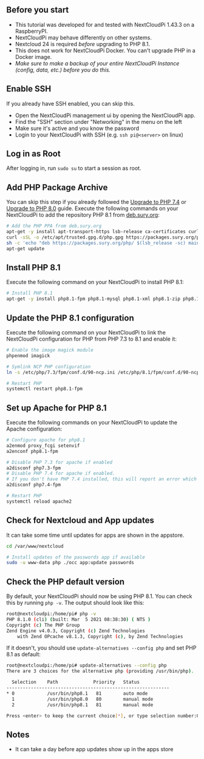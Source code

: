 ## Before you start
- This tutorial was developed for and tested with NextCloudPi 1.43.3 on a RaspberryPI.
- NextCloudPi may behave differently on other systems.
- Nextcloud 24 is required _before_ upgrading to PHP 8.1. 
- This does not work for NextCloudPi Docker. You can't upgrade PHP in a Docker image.
- _Make sure to make a backup of your entire NextCloudPi Instance (config, data, etc.) before you do this._

## Enable SSH
If you already have SSH enabled, you can skip this.

- Open the NextCloudPi management ui by opening the NextCloudPi app.
- Find the "SSH" section under "Networking" in the menu on the left
- Make sure it's active and you know the password
- Login to your NextCloudPi with SSH (e.g. `ssh pi@<server>` on linux)


## Log in as Root
After logging in, run `sudo su` to start a session as root.


## Add PHP Package Archive
You can skip this step if you already followed the [Upgrade to PHP 7.4](./Upgrade-to-PHP-7.4) or [Upgrade to PHP 8.0](./Upgrade-to-PHP-8.0) guide.
Execute the following commands on your NextCloudPi to add the repository PHP 8.1 from [deb.sury.org](https://deb.sury.org/#php-packages):

```bash
# Add the PHP PPA from deb.sury.org
apt-get -y install apt-transport-https lsb-release ca-certificates curl
curl -sSL -o /etc/apt/trusted.gpg.d/php.gpg https://packages.sury.org/php/apt.gpg
sh -c 'echo "deb https://packages.sury.org/php/ $(lsb_release -sc) main" > /etc/apt/sources.list.d/php.list'
apt-get update
```


## Install PHP 8.1
Execute the following command on your NextCloudPi to install PHP 8.1:

```bash
# Install PHP 8.1
apt-get -y install php8.1-fpm php8.1-mysql php8.1-xml php8.1-zip php8.1-mbstring php8.1-gd php8.1-curl php8.1-redis php8.1-intl php8.1-bcmath php8.1-gmp php8.1-imagick imagemagick
```


## Update the PHP 8.1 configuration
Execute the following command on your NextCloudPi to link the NextCloudPi configuration for PHP from PHP 7.3 to 8.1 and enable it:

```bash
# Enable the image magick module
phpenmod imagick

# Symlink NCP PHP configuration
ln -s /etc/php/7.3/fpm/conf.d/90-ncp.ini /etc/php/8.1/fpm/conf.d/90-ncp.ini

# Restart PHP
systemctl restart php8.1-fpm
```



## Set up Apache for PHP 8.1
Execute the following commands on your NextCloudPi to update the Apache configuration:

```bash
# Configure apache for php8.1
a2enmod proxy_fcgi setenvif
a2enconf php8.1-fpm

# Disable PHP 7.3 for apache if enabled
a2disconf php7.3-fpm
# Disable PHP 7.4 for apache if enabled.
# If you don't have PHP 7.4 installed, this will report an error which you can ignore
a2disconf php7.4-fpm

# Restart PHP
systemctl reload apache2
```

## Check for Nextcloud and App updates
It can take some time until updates for apps are shown in the appstore.

```bash
cd /var/www/nextcloud

# Install updates of the passwords app if available
sudo -u www-data php ./occ app:update passwords
```


## Check the PHP default version
By default, your NextCloudPi should now be using PHP 8.1.
You can check this by running `php -v`. The output should look like this:
```bash
root@nextcloudpi:/home/pi# php -v
PHP 8.1.0 (cli) (built: Mar  5 2021 08:38:30) ( NTS )
Copyright (c) The PHP Group
Zend Engine v4.0.3, Copyright (c) Zend Technologies
    with Zend OPcache v8.1.3, Copyright (c), by Zend Technologies
```

If it doesn't, you should use `update-alternatives --config php` and set PHP 8.1 as default:
```bash
root@nextcloudpi:/home/pi# update-alternatives --config php
There are 3 choices for the alternative php (providing /usr/bin/php).

  Selection    Path             Priority   Status
------------------------------------------------------------
* 0            /usr/bin/php8.1   81        auto mode
  1            /usr/bin/php8.0   80        manual mode
  2            /usr/bin/php8.1   81        manual mode

Press <enter> to keep the current choice[*], or type selection number:0
```

## Notes
- It can take a day before app updates show up in the apps store